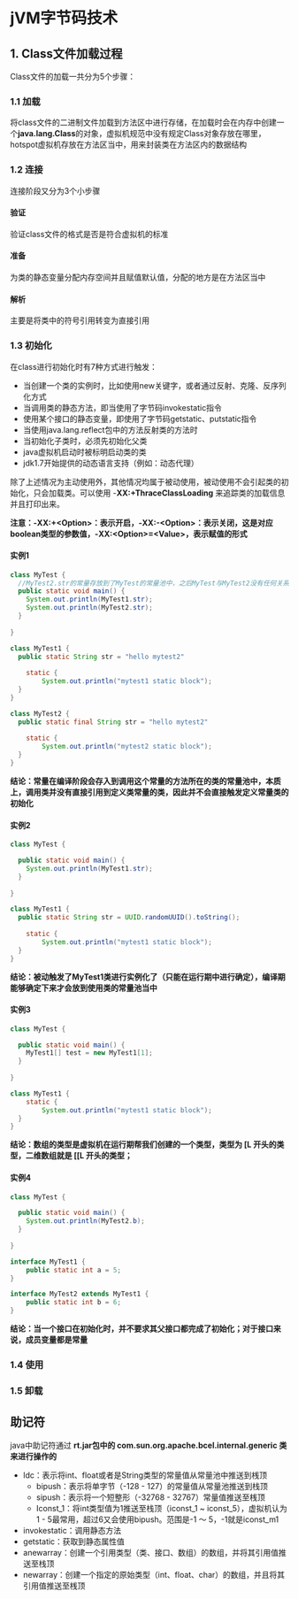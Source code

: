 # jVM字节码技术

## 1. Class文件加载过程

Class文件的加载一共分为5个步骤：

### 1.1 加载

将class文件的二进制文件加载到方法区中进行存储，在加载时会在内存中创建一个**java.lang.Class**的对象，虚拟机规范中没有规定Class对象存放在哪里，hotspot虚拟机存放在方法区当中，用来封装类在方法区内的数据结构

### 1.2 连接

连接阶段又分为3个小步骤

#### 验证

验证class文件的格式是否是符合虚拟机的标准

#### 准备

为类的静态变量分配内存空间并且赋值默认值，分配的地方是在方法区当中

#### 解析

主要是将类中的符号引用转变为直接引用

### 1.3 初始化

在class进行初始化时有7种方式进行触发：

- 当创建一个类的实例时，比如使用new关键字，或者通过反射、克隆、反序列化方式
- 当调用类的静态方法，即当使用了字节码invokestatic指令
- 使用某个接口的静态变量，即使用了字节码getstatic、putstatic指令
- 当使用java.lang.reflect包中的方法反射类的方法时
- 当初始化子类时，必须先初始化父类
- java虚拟机启动时被标明启动类的类
- jdk1.7开始提供的动态语言支持（例如：动态代理）

除了上述情况为主动使用外，其他情况均属于被动使用，被动使用不会引起类的初始化，只会加载类。可以使用 -**XX:+ThraceClassLoading** 来追踪类的加载信息并且打印出来。

**注意：-XX:+\<Option>：表示开启，-XX:-\<Option>：表示关闭，这是对应boolean类型的参数值，-XX:\<Option>=\<Value>，表示赋值的形式**

#### 实例1

```java
class MyTest {
  //MyTest2.str的常量存放到了MyTest的常量池中，之后MyTest与MyTest2没有任何关系，甚至将MyTest2编译后的字节码文件删除都可以执行
  public static void main() {
    System.out.println(MyTest1.str);
    System.out.println(MyTest2.str);
  }
  
}

class MyTest1 {
  public static String str = "hello mytest2"
    
    static {
    	System.out.println("mytest1 static block");
  }
}

class MyTest2 {
  public static final String str = "hello mytest2"
    
    static {
    	System.out.println("mytest2 static block");
  }
}
```

**结论：常量在编译阶段会存入到调用这个常量的方法所在的类的常量池中，本质上，调用类并没有直接引用到定义类常量的类，因此并不会直接触发定义常量类的初始化**

#### 实例2

```java
class MyTest {

  public static void main() {
    System.out.println(MyTest1.str);
  }
  
}

class MyTest1 {
  public static String str = UUID.randomUUID().toString();
    
    static {
    	System.out.println("mytest1 static block");
  }
}
```

**结论：被动触发了MyTest1类进行实例化了（只能在运行期中进行确定），编译期能够确定下来才会放到使用类的常量池当中**

#### 实例3

```java
class MyTest {

  public static void main() {
    MyTest1[] test = new MyTest1[1];
  }
  
}

class MyTest1 {
    static {
    	System.out.println("mytest1 static block");
  }
}
```

**结论：数组的类型是虚拟机在运行期帮我们创建的一个类型，类型为 [L 开头的类型，二维数组就是 [[L 开头的类型；**

#### 实例4

```java
class MyTest {

  public static void main() {
    System.out.println(MyTest2.b);
  }
  
}

interface MyTest1 {
    public static int a = 5;
}

interface MyTest2 extends MyTest1 {
    public static int b = 6;
}
```

**结论：当一个接口在初始化时，并不要求其父接口都完成了初始化；对于接口来说，成员变量都是常量**

### 1.4 使用



### 1.5 卸载





## 助记符

java中助记符通过 **rt.jar包中的 com.sun.org.apache.bcel.internal.generic 类来进行操作的**

- ldc：表示将int、float或者是String类型的常量值从常量池中推送到桟顶
  - bipush：表示将单字节（-128 - 127）的常量值从常量池推送到栈顶
  - sipush：表示将一个短整形（-32768 - 32767）常量值推送至桟顶
  - Iconst_1：将int类型值为1推送至栈顶（iconst_1 ~ iconst_5），虚拟机认为1 - 5最常用，超过6又会使用bipush。范围是-1 ～ 5，-1就是iconst_m1
- invokestatic：调用静态方法
- getstatic：获取到静态属性值
- anewarray：创建一个引用类型（类、接口、数组）的数组，并将其引用值推送至栈顶
- newarray：创建一个指定的原始类型（int、float、char）的数组，并且将其引用值推送至桟顶
